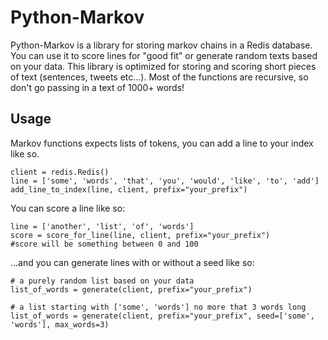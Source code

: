 # Python-Markov

Python-Markov is a library for storing markov chains in a Redis database.  
You can use it to score lines for "good fit" or generate random texts based on your data.
This library is optimized for storing and scoring short pieces of text (sentences, tweets etc...).
Most of the functions are recursive, so don't go passing in a text of 1000+ words!

## Usage
Markov functions expects lists of tokens, you can add a line to your index like so.

    client = redis.Redis()
    line = ['some', 'words', 'that', 'you', 'would', 'like', 'to', 'add']	
    add_line_to_index(line, client, prefix="your_prefix")

You can score a line like so:

    line = ['another', 'list', 'of', 'words']
    score = score_for_line(line, client, prefix="your_prefix")
    #score will be something between 0 and 100

...and you can generate lines with or without a seed like so:

    # a purely random list based on your data
    list_of_words = generate(client, prefix="your_prefix")

    # a list starting with ['some', 'words'] no more that 3 words long
    list_of_words = generate(client, prefix="your_prefix", seed=['some', 'words'], max_words=3)